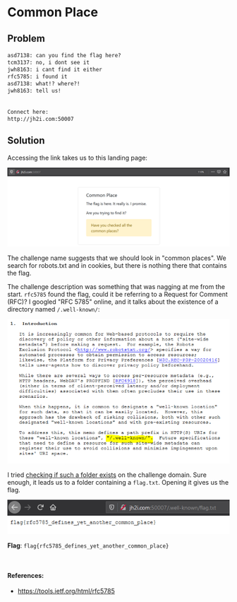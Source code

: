 # Common Place

## Problem

```
asd7138: can you find the flag here?
tcm3137: no, i dont see it
jwh8163: i cant find it either
rfc5785: i found it
asd7138: what!? where?!
jwh8163: tell us!


Connect here:
http://jh2i.com:50007
```

## Solution

Accessing the link takes us to this landing page:

![](images/commonplace1.PNG)

The challenge name suggests that we should look in "common places". We search for robots.txt and in cookies, but there is 
nothing there that contains the flag.

The challenge description was something that was nagging at me from the start. `rfc5785` found the flag, could it be referring
to a Request for Comment (RFC)? I googled "RFC 5785" online, and it talks about the existence of a directory named `/.well-known/`:

![](images/commonplace2.PNG)

I tried [checking if such a folder exists](images/commonplace3.PNG) on the challenge domain. Sure enough, it leads us to a folder containing a `flag.txt`.
Opening it gives us the flag.

![](images/commonplace_flag.PNG)

**Flag**: `flag{rfc5785_defines_yet_another_common_place}`

&nbsp;

#### References:
* https://tools.ietf.org/html/rfc5785
